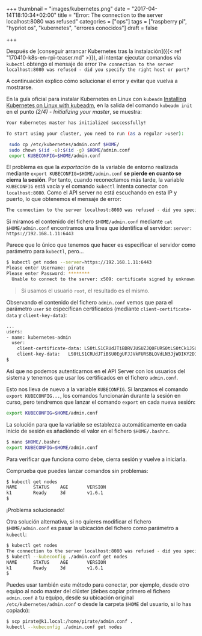 +++
thumbnail = "images/kubernetes.png"
date = "2017-04-14T18:10:34+02:00"
title = "Error: The connection to the server localhost:8080 was refused"
categories = ["ops"]
tags = ["raspberry pi", "hypriot os", "kubernetes", "errores conocidos"]
draft = false

+++

Después de [conseguir arrancar Kubernetes tras la instalación]({{< ref "170410-k8s-en-rpi-teaser.md" >}}), al intentar ejecutar comandos vía `kubectl` obtengo el mensaje de error `The connection to the server localhost:8080 was refused - did you specify the right host or port?`

A continuación explico cómo solucionar el error y evitar que vuelva a mostrarse.

<!--more-->

En la guía oficial para instalar Kubernetes en Linux con `kubeadm` [Installing Kubernetes on Linux with kubeadm](https://kubernetes.io/docs/getting-started-guides/kubeadm/), en la salida del comando `kubeadm init` en el punto _(2/4) - Initializing your master_, se muestra:

```sh
Your Kubernetes master has initialized successfully!

To start using your cluster, you need to run (as a regular >user):

 sudo cp /etc/kubernetes/admin.conf $HOME/
 sudo chown $(id -u):$(id -g) $HOME/admin.conf
 export KUBECONFIG=$HOME/admin.conf
```

El problema es que la _exportación_ de la variable de entorno realizada mediante `export KUBECONFIG=$HOME/admin.conf` **se pierde en cuanto se cierra la sesión**.
Por tanto, cuando reconectamos más tarde, la variable `KUBECONFIG` está vacía y el comando `kubectl` intenta conectar con `localhost:8080`. Como el API server no está escuchando en esta IP y puerto, lo que obtenemos el mensaje de error:

```sh
The connection to the server localhost:8080 was refused - did you specify the right host or port?
```

Si miramos el contenido del fichero `$HOME/admin.conf` mediante `cat $HOME/admin.conf` encontramos una línea que identifica el servidor: `server: https://192.168.1.11:6443`

Parece que lo único que tenemos que hacer es especificar el servidor como parámetro para `kubectl`, pero...

```sh
$ kubectl get nodes --server=https://192.168.1.11:6443
Please enter Username: pirate
Please enter Password: ********
  Unable to connect to the server: x509: certificate signed by unknown authority
```

> Si usamos el usuario `root`, el resultado es el mismo.

Observando el contenido del fichero `admin.conf` vemos que para el parámetro `user` se especifican certificados (mediante `client-certificate-data` y `client-key-data`):

```txt
...
users:
- name: kubernetes-admin
  user:
    client-certificate-data: LS0tLS1CRUdJTiBDRVJUSUZJQ0FURS0tLS0tCk1JSUM4akNDQ...
    client-key-data:   LS0tLS1CRUdJTiBSU0EgUFJJVkFURSBLQVdLN3JjWDIKY2DIKY2t1c...
$
```

Así que no podemos autenticarnos en el API Server con los usuarios del sistema y tenemos que usar los certificados en el fichero `admin.conf`.

Esto nos lleva de nuevo a la variable `KUBECONFIG`. Si lanzamos el comando `export KUBECONFIG...`, los comandos funcionarán durante la sesión en curso, pero tendremos que lanzar el comando `export` en cada nueva sesión:

```sh
export KUBECONFIG=$HOME/admin.conf
```

La solución para que la variable se establezca automáticamente en cada inicio de sesión es añadiéndo el valor en el fichero `$HOME/.bashrc`.

```sh
$ nano $HOME/.bashrc
export KUBECONFIG=$HOME/admin.conf
```

Para verificar que funciona como debe, cierra sesión y vuelve a iniciarla.

Comprueba que puedes lanzar comandos sin problemas:

```sh
$ kubectl get nodes
NAME      STATUS    AGE       VERSION
k1        Ready     3d        v1.6.1
$
```

¡Problema solucionado!

Otra solución alternativa, si no quieres modificar el fichero `$HOME/admin.conf` es pasar la ubicación del fichero como parámetro a `kubectl`:

```sh
$ kubectl get nodes
The connection to the server localhost:8080 was refused - did you specify the right host or port?
$ kubectl --kubeconfig ./admin.conf get nodes
NAME      STATUS    AGE       VERSION
k1        Ready     3d        v1.6.1
$
```

Puedes usar también este método para conectar, por ejemplo, desde otro equipo al nodo master del clúster (debes copiar primero el fichero `admin.conf` a tu equipo, desde su ubicación original `/etc/kubernetes/admin.conf` o desde la carpeta `$HOME` del usuario, si lo has copiado):

```sh
$ scp pirate@k1.local:/home/pirate/admin.conf .
kubectl --kubeconfig ./admin.conf get nodes
```
